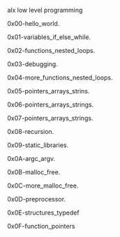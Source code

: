 alx low level programming

0x00-hello_world.

0x01-variables_if_else_while.

0x02-functions_nested_loops.

0x03-debugging.

0x04-more_functions_nested_loops.

0x05-pointers_arrays_strins.

0x06-pointers_arrays_strings.

0x07-pointers_arrays_strings.

0x08-recursion.

0x09-static_libraries.

0x0A-argc_argv.

0x0B-malloc_free.

0x0C-more_malloc_free.

0x0D-preprocessor.

0x0E-structures_typedef

0x0F-function_pointers
